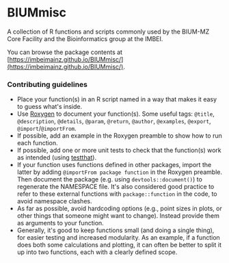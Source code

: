 # BIUMmisc

A collection of R functions and scripts commonly used by the BIUM-MZ Core Facility and the Bioinformatics group at the IMBEI.

You can browse the package contents at [https://imbeimainz.github.io/BIUMmisc/](https://imbeimainz.github.io/BIUMmisc/).

### Contributing guidelines

- Place your function(s) in an R script named in a way that makes it easy to guess what's inside.
- Use [Roxygen](https://cran.r-project.org/web/packages/roxygen2/vignettes/roxygen2.html) to document your function(s). Some useful tags: `@title`, `@description`, `@details`, `@param`, `@return`, `@author`, `@examples`, `@export`, `@import`/`@importFrom`.
- If possible, add an example in the Roxygen preamble to show how to run each function.
- If possible, add one or more unit tests to check that the function(s) work as intended (using [testthat](https://cran.r-project.org/web/packages/testthat/index.html)).
- If your function uses functions defined in other packages, import the latter by adding `@importFrom package function` in the Roxygen preamble. Then document the package (e.g. using `devtools::document()`) to regenerate the NAMESPACE file. It's also considered good practice to refer to these external functions with `package::function` in the code, to avoid namespace clashes. 
- As far as possible, avoid hardcoding options (e.g., point sizes in plots, or other things that someone might want to change). Instead provide them as arguments to your function. 
- Generally, it's good to keep functions small (and doing a single thing), for easier testing and increased modularity. As an example, if a function does both some calculations and plotting, it can often be better to split it up into two functions, each with a clearly defined scope. 
<!-- - When adding code, bump the version number of the package in the DESCRIPTION file, add an entry in the `NEWS.md` file and to the `_pkgdown.yml` file (`reference` section). When you push your edits to github, github actions will automatically run `pkgdown::build_site()` and deploy it to  [https://fmicompbio.github.io/swissknife/](https://fmicompbio.github.io/swissknife/). -->
